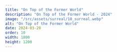 ```yaml
---
title: "On Top of the Former World"
description: "On Top of the Former World - 2024"
image: "/src/assets/surreal/10_surreal.webp"
alt: "On Top of the Former World"
date: 2024-03-20
order: 10
width: 1800
height: 1200
---
```

